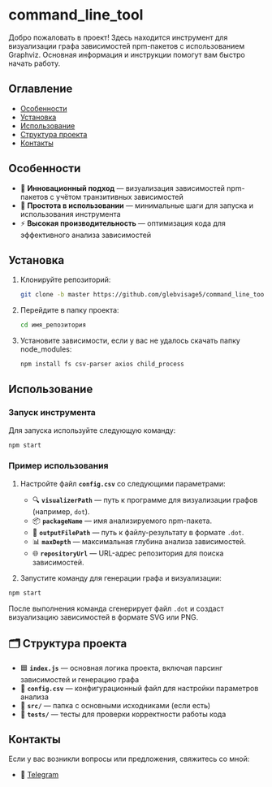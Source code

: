 # command_line_tool

Добро пожаловать в проект! Здесь находится инструмент для визуализации графа зависимостей npm-пакетов с использованием Graphviz. Основная информация и инструкции помогут вам быстро начать работу.

## Оглавление

- [Особенности](#особенности)
- [Установка](#установка)
- [Использование](#использование)
- [Структура проекта](#структура-проекта)
- [Контакты](#контакты)

## Особенности

- 🚀 **Инновационный подход** — визуализация зависимостей npm-пакетов с учётом транзитивных зависимостей
- 🔧 **Простота в использовании** — минимальные шаги для запуска и использования инструмента
- ⚡ **Высокая производительность** — оптимизация кода для эффективного анализа зависимостей

## Установка

1. Клонируйте репозиторий:
   ```bash
   git clone -b master https://github.com/glebvisage5/command_line_tool.git
2. Перейдите в папку проекта:
   ```bash
   cd имя_репозитория
3. Установите зависимости, если у вас не удалось скачать папку node_modules:
   ```bash
   npm install fs csv-parser axios child_process

## Использование

### Запуск инструмента

Для запуска используйте следующую команду:
```bash
npm start
```

### Пример использования

1. Настройте файл **`config.csv`** со следующими параметрами:
   - 🔍 **`visualizerPath`** — путь к программе для визуализации графов (например, `dot`).
   - 📦 **`packageName`** — имя анализируемого npm-пакета.
   - 💾 **`outputFilePath`** — путь к файлу-результату в формате `.dot`.
   - 📊 **`maxDepth`** — максимальная глубина анализа зависимостей.
   - 🌐 **`repositoryUrl`** — URL-адрес репозитория для поиска зависимостей.

2. Запустите команду для генерации графа и визуализации:
```bash
npm start
```
После выполнения команда сгенерирует файл `.dot` и создаст визуализацию зависимостей в формате SVG или PNG.

## 🗂️ Структура проекта

- 🟦 **`index.js`** — основная логика проекта, включая парсинг зависимостей и генерацию графа
- 📝 **`config.csv`** — конфигурационный файл для настройки параметров анализа
- 📂 **`src/`** — папка с основными исходниками (если есть)
- 🧪 **`tests/`** — тесты для проверки корректности работы кода

## Контакты
Если у вас возникли вопросы или предложения, свяжитесь со мной:
   - 📧 [Telegram](#https://t.me/Visage2) 
